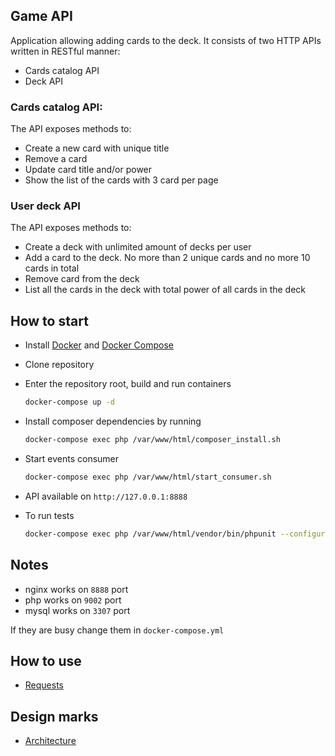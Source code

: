 ## Game API
Application allowing adding cards to the deck. It consists of two HTTP APIs written in RESTful manner:
* Cards catalog API
* Deck API

### Cards catalog API:
The API exposes methods to:
* Create a new card with unique title
* Remove a card
* Update card title and/or power
* Show the list of the cards with 3 card per page

### User deck API
The API exposes methods to:
* Create a deck with unlimited amount of decks per user
* Add a card to the deck. No more than 2 unique cards and no more 10 cards in total
* Remove card from the deck
* List all the cards in the deck with total power of all cards in the deck

## How to start
* Install [Docker](https://docs.docker.com/install/) and [Docker Compose](https://docs.docker.com/compose/install/)
* Clone repository
* Enter the repository root, build and run containers
    ```sh
    docker-compose up -d
    ```
* Install composer dependencies by running
  ```sh
  docker-compose exec php /var/www/html/composer_install.sh
    ```
* Start events consumer
  ```sh
  docker-compose exec php /var/www/html/start_consumer.sh
    ```
  
* API available on `http://127.0.0.1:8888`

* To run tests
  ```sh
  docker-compose exec php /var/www/html/vendor/bin/phpunit --configuration phpunit.xml.dist
  ```

## Notes
* nginx works on `8888` port
* php works on `9002` port
* mysql works on `3307` port

If they are busy change them in `docker-compose.yml`

## How to use
* [Requests](doc/requests.md)

## Design marks
* [Architecture](doc/arhitercture.md)